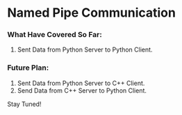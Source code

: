 # Named Pipe Communication

### What Have Covered So Far: 
1. Sent Data from Python Server to Python Client.

### Future Plan:
1. Sent Data from Python Server to C++ Client. 
2. Send Data from C++ Server to Python Client. 

Stay Tuned! 
